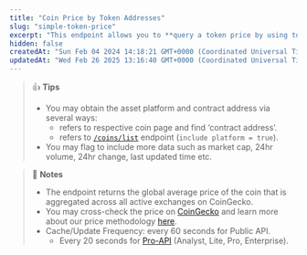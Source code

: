 ```yaml
---
title: "Coin Price by Token Addresses"
slug: "simple-token-price"
excerpt: "This endpoint allows you to **query a token price by using token contract address**"
hidden: false
createdAt: "Sun Feb 04 2024 14:18:21 GMT+0000 (Coordinated Universal Time)"
updatedAt: "Wed Feb 26 2025 13:16:40 GMT+0000 (Coordinated Universal Time)"
---
```

> 👍 **Tips**
> 
> - You may obtain the asset platform and contract address via several ways:
>   - refers to respective coin page and find ‘contract address’.
>   - refers to [`/coins/list`](/reference/coins-list) endpoint (`include platform = true`).
> - You may flag to include more data such as market cap, 24hr volume, 24hr change, last updated time etc.

> 📘 **Notes**
> 
> - The endpoint returns the global average price of the coin that is aggregated across all active exchanges on CoinGecko.
> - You may cross-check the price on [CoinGecko](https://www.coingecko.com) and learn more about our price methodology [here](https://www.coingecko.com/en/methodology).
> - Cache/Update Frequency: every 60 seconds for Public API.
>   - Every 20 seconds for [Pro-API](https://www.coingecko.com/en/api/pricing) (Analyst, Lite, Pro, Enterprise).
